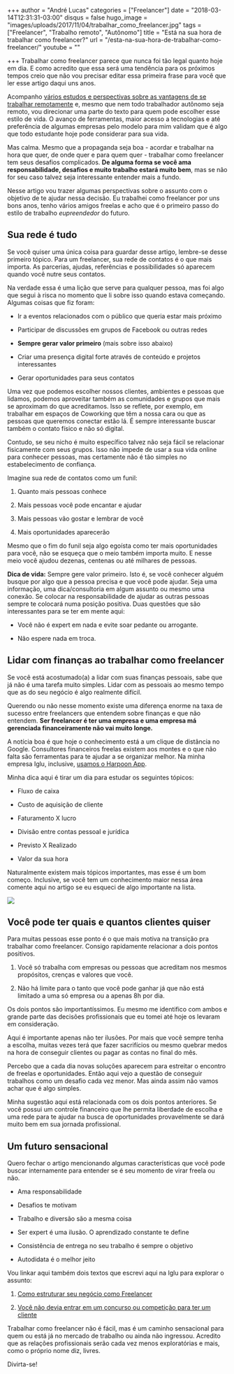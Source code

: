 +++
author = "André Lucas"
categories = ["Freelancer"]
date = "2018-03-14T12:31:31-03:00"
disqus = false
hugo_image = "images/uploads/2017/11/04/trabalhar_como_freelancer.jpg"
tags = ["Freelancer", "Trabalho remoto", "Autônomo"]
title = "Está na sua hora de trabalhar como freelancer?"
url = "/esta-na-sua-hora-de-trabalhar-como-freelancer/"
youtube = ""

+++
Trabalhar como freelancer parece que nunca foi tão legal quanto hoje em dia. E como acredito que essa será uma tendência para os próximos tempos creio que não vou precisar editar essa primeira frase para você que ler esse artigo daqui uns anos.

Acompanho [vários estudos e perspectivas sobre as vantagens de se trabalhar remotamente](https://remote.co/10-stats-about-remote-work/) e, mesmo que nem todo trabalhador autônomo seja remoto, vou direcionar uma parte do texto para quem pode escolher esse estilo de vida. O avanço de ferramentas, maior acesso a tecnologias e até preferência de algumas empresas pelo modelo para mim validam que é algo que todo estudante hoje pode considerar para sua vida.

Mas calma. Mesmo que a propaganda seja boa - acordar e trabalhar na hora que quer, de onde quer e para quem quer - trabalhar como freelancer tem seus desafios complicados. **De alguma forma se você ama responsabilidade, desafios e muito trabalho estará muito bem**, mas se não for seu caso talvez seja interessante entender mais a fundo.

Nesse artigo vou trazer algumas perspectivas sobre o assunto com o objetivo de te ajudar nessa decisão. Eu trabalhei como freelancer por uns bons anos, tenho vários amigos freelas e acho que é o primeiro passo do estilo de trabalho _eupreendedor_ do futuro.

## Sua rede é tudo

Se você quiser uma única coisa para guardar desse artigo, lembre-se desse primeiro tópico. Para um freelancer, sua rede de contatos é o que mais importa. As parcerias, ajudas, referências e possibilidades só aparecem quando você nutre seus contatos.

Na verdade essa é uma lição que serve para qualquer pessoa, mas foi algo que segui à risca no momento que li sobre isso quando estava começando. Algumas coisas que fiz foram:

* Ir a eventos relacionados com o público que queria estar mais próximo

* Participar de discussões em grupos de Facebook ou outras redes

* **Sempre gerar valor primeiro** (mais sobre isso abaixo)

* Criar uma presença digital forte através de conteúdo e projetos interessantes

* Gerar oportunidades para seus contatos

Uma vez que podemos escolher nossos clientes, ambientes e pessoas que lidamos, podemos aproveitar também as comunidades e grupos que mais se aproximam do que acreditamos. Isso se reflete, por exemplo, em trabalhar em espaços de Coworking que têm a nossa cara ou que as pessoas que queremos conectar estão lá. É sempre interessante buscar também o contato físico e não só digital.

Contudo, se seu nicho é muito específico talvez não seja fácil se relacionar fisicamente com seus grupos. Isso não impede de usar a sua vida online para conhecer pessoas, mas certamente não é tão simples no estabelecimento de confiança.

Imagine sua rede de contatos como um funil:

1. Quanto mais pessoas conhece

2. Mais pessoas você pode encantar e ajudar

3. Mais pessoas vão gostar e lembrar de você

4. Mais oportunidades aparecerão

Mesmo que o fim do funil seja algo egoísta como ter mais oportunidades para você, não se esqueça que o meio também importa muito. E nesse meio você ajudou dezenas, centenas ou até milhares de pessoas.

**Dica de vida:** Sempre gere valor primeiro. Isto é, se você conhecer alguém busque por algo que a pessoa precisa e que você pode ajudar. Seja uma informação, uma dica/consultoria em algum assunto ou mesmo uma conexão. Se colocar na responsabilidade de ajudar as outras pessoas sempre te colocará numa posição positiva. Duas questões que são interessantes para se ter em mente aqui:

* Você não é expert em nada e evite soar pedante ou arrogante.

* Não espere nada em troca.

## Lidar com finanças ao trabalhar como freelancer

Se você está acostumado(a) a lidar com suas finanças pessoais, sabe que já não é uma tarefa muito simples. Lidar com as pessoais ao mesmo tempo que as do seu negócio é algo realmente difícil.

Querendo ou não nesse momento existe uma diferença enorme na taxa de sucesso entre freelancers que entendem sobre finanças e que não entendem. **Ser freelancer é ter uma empresa e uma empresa má gerenciada financeiramente não vai muito longe.**

A notícia boa é que hoje o conhecimento está a um clique de distância no Google. Consultores financeiros freelas existem aos montes e o que não falta são ferramentas para te ajudar a se organizar melhor. Na minha empresa Iglu, inclusive, [usamos o Harpoon App](https://andrelug.com/organizar-as-financas-para-freelancers-ficou-mais-facil-com-harpoon/).

Minha dica aqui é tirar um dia para estudar os seguintes tópicos:

* Fluxo de caixa

* Custo de aquisição de cliente

* Faturamento X lucro

* Divisão entre contas pessoal e jurídica

* Previsto X Realizado

* Valor da sua hora

Naturalmente existem mais tópicos importantes, mas esse é um bom começo. Inclusive, se você tem um conhecimento maior nessa área comente aqui no artigo se eu esqueci de algo importante na lista.

![](images/uploads/2017/11/04/trabalhar_como_freelancer_2.jpg)

## Você pode ter quais e quantos clientes quiser

Para muitas pessoas esse ponto é o que mais motiva na transição pra trabalhar como freelancer. Consigo rapidamente relacionar a dois pontos positivos.

1. Você só trabalha com empresas ou pessoas que acreditam nos mesmos propósitos, crenças e valores que você.

2. Não há limite para o tanto que você pode ganhar já que não está limitado a uma só empresa ou a apenas 8h por dia.

Os dois pontos são importantíssimos. Eu mesmo me identifico com ambos e grande parte das decisões profissionais que eu tomei até hoje os levaram em consideração.

Aqui é importante apenas não ter ilusões. Por mais que você sempre tenha a escolha, muitas vezes terá que fazer sacrifícios ou mesmo quebrar medos na hora de conseguir clientes ou pagar as contas no final do mês.

Percebo que a cada dia novas soluções aparecem para estreitar o encontro de freelas e oportunidades. Então aqui vejo a questão de conseguir trabalhos como um desafio cada vez menor. Mas ainda assim não vamos achar que é algo simples.

Minha sugestão aqui está relacionada com os dois pontos anteriores. Se você possui um controle financeiro que lhe permita liberdade de escolha e uma rede para te ajudar na busca de oportunidades provavelmente se dará muito bem em sua jornada profissional.

## Um futuro sensacional

Quero fechar o artigo mencionando algumas características que você pode buscar internamente para entender se é seu momento de virar freela ou não.

* Ama responsabilidade

* Desafios te motivam

* Trabalho e diversão são a mesma coisa

* Ser expert é uma ilusão. O aprendizado constante te define

* Consistência de entrega no seu trabalho é sempre o objetivo

* Autodidata é o melhor jeito

Vou linkar aqui também dois textos que escrevi aqui na Iglu para explorar o assunto:

1. [Como estruturar seu negócio como Freelancer](https://www.igluonline.com/como-estruturar-seu-negocio-como-freelancer/)

2. [Você não devia entrar em um concurso ou competição para ter um cliente](https://www.igluonline.com/voce-nao-devia-entrar-em-um-concurso-ou-competicao-para-ter-um-cliente/)

Trabalhar como freelancer não é fácil, mas é um caminho sensacional para quem ou está já no mercado de trabalho ou ainda não ingressou. Acredito que as relações profissionais serão cada vez menos exploratórias e mais, como o próprio nome diz, livres.

Divirta-se!